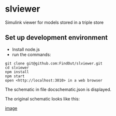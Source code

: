 # slviewer
Simulink viewer for models stored in a triple store

## Set up development environment


- Install node.js
- run the commands:

```
git clone git@github.com:FindOut/slviewer.git
cd slviewer
npm install
npm start
open <http://localhost:3010> in a web browser
```

The schematic in file docschematic.json is displayed.

The original schematic looks like this:

[image](https://raw.githubusercontent.com/FindOut/slviewer/master/docschematic.png)
